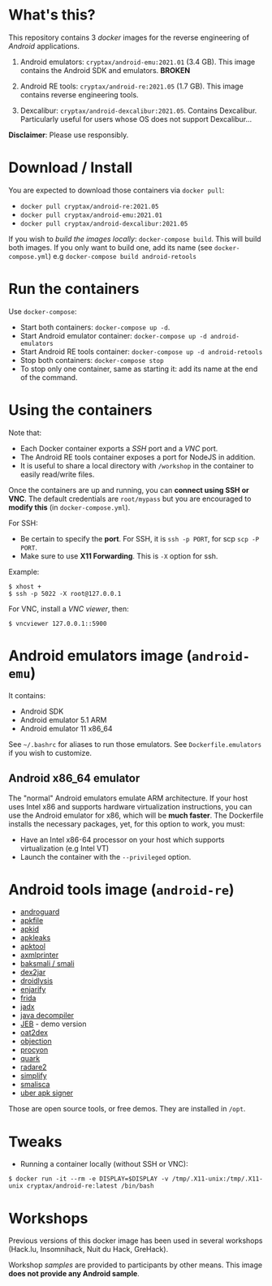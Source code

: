 # What's this?

This repository contains 3 _docker_ images for the reverse engineering of _Android_ applications.

1. Android emulators:  `cryptax/android-emu:2021.01` (3.4 GB). This image contains the Android SDK and emulators. **BROKEN**

2. Android RE tools: `cryptax/android-re:2021.05` (1.7 GB). This image contains reverse engineering tools.
3. Dexcalibur: `cryptax/android-dexcalibur:2021.05`. Contains Dexcalibur. Particularly useful for users whose OS does not support Dexcalibur...


**Disclaimer**: Please use responsibly.

# Download / Install

You are expected to download those containers via `docker pull`:

- `docker pull cryptax/android-re:2021.05`
- `docker pull cryptax/android-emu:2021.01`
- `docker pull cryptax/android-dexcalibur:2021.05`

If you wish to *build the images locally*: `docker-compose build`. This will build both images. If you only want to build one, add its name (see `docker-compose.yml`) e.g `docker-compose build android-retools`

# Run the containers

Use `docker-compose`:

- Start both containers: `docker-compose up -d`.
- Start Android emulator container: `docker-compose up -d android-emulators`
- Start Android RE tools container: `docker-compose up -d android-retools`
- Stop both containers: `docker-compose stop`
- To stop only one container, same as starting it: add its name at the end of the command.


# Using the containers

Note that:

- Each Docker container exports a *SSH* port and a *VNC* port.
- The Android RE tools container exposes a port for NodeJS in addition.
- It is useful to share a local directory with `/workshop` in the container to easily read/write files.

Once the containers are up and running, you can **connect using SSH or VNC**. The default credentials are `root/mypass` but you are encouraged to **modify this** (in `docker-compose.yml`).

For SSH:

- Be certain to specify the **port**. For SSH, it is `ssh -p PORT`, for scp `scp -P PORT`.
- Make sure to use **X11 Forwarding**. This is `-X` option for ssh.

Example:

```
$ xhost +
$ ssh -p 5022 -X root@127.0.0.1
```

For VNC, install a *VNC viewer*, then:

```
$ vncviewer 127.0.0.1::5900
```

# Android emulators image (`android-emu`)

It contains:

- Android SDK
- Android emulator 5.1 ARM
- Android emulator 11 x86_64

See `~/.bashrc` for aliases to run those emulators.
See `Dockerfile.emulators` if you wish to customize.

## Android x86_64 emulator

The "normal" Android emulators emulate ARM architecture. If your host uses Intel x86 and supports hardware virtualization instructions, you can use the Android emulator for x86, which will be **much faster**. The Dockerfile installs the necessary packages, yet, for this option to work, you must:

- Have an Intel x86-64 processor on your host which supports virtualization (e.g Intel VT)
- Launch the container with the `--privileged` option.

# Android tools image (`android-re`)

- [androguard](https://github.com/androguard/androguard)
- [apkfile](https://github.com/CalebFenton/apkfile)
- [apkid](https://github.com/rednaga/APKiD/)
- [apkleaks](https://github.com/dwisiswant0/apkleaks)
- [apktool](https://bitbucket.org/iBotPeaches/apktool)
- [axmlprinter](https://github.com/rednaga/axmlprinter)
- [baksmali / smali](https://github.com/JesusFreke/smali)
- [dex2jar](https://github.com/pxb1988/dex2jar)
- [droidlysis](https://github.com/cryptax/droidlysis)
- [enjarify](https://github.com/Storyyeller/enjarify)
- [frida](https://frida.re)
- [jadx](https://github.com/skylot/jadx)
- [java decompiler](https://github.com/java-decompiler/jd-gui/)
- [JEB](https://www.pnfsoftware.com) - demo version
- [oat2dex](https://github.com/jakev/oat2dex-python)
- [objection](https://github.com/sensepost/objection)
- [procyon](https://github.com/mstrobel/procyon)
- [quark](https://github.com/quark-engine/quark-engine)
- [radare2](https://radare.org)
- [simplify](https://github.com/CalebFenton/simplify)
- [smalisca](https://github.com/dorneanu/smalisca)
- [uber apk signer](https://github.com/patrickfav/uber-apk-signer)

Those are open source tools, or free demos. They are installed in `/opt`.


# Tweaks

- Running a container locally (without SSH or VNC): 

```
$ docker run -it --rm -e DISPLAY=$DISPLAY -v /tmp/.X11-unix:/tmp/.X11-unix cryptax/android-re:latest /bin/bash
```


# Workshops

Previous versions of this docker image has been used in several workshops (Hack.lu, Insomnihack, Nuit du Hack, GreHack).

Workshop *samples* are provided to participants by other means.
This image **does not provide any Android sample**.

